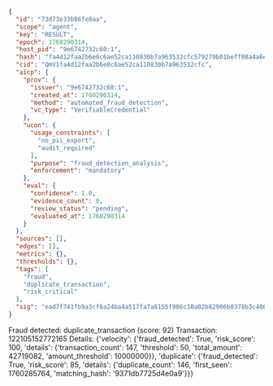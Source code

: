 ```json
{
  "id": "73d73e33b86fe8aa",
  "scope": "agent",
  "key": "RESULT",
  "epoch": 1760290314,
  "host_pid": "9e6742732c60:1",
  "hash": "fa4d12faa2b6e0c6ae52ca110830b7a963532cfc579279b01beff08a4a6eed4b",
  "cid": "QmV1fa4d12faa2b6e0c6ae52ca110830b7a963532cfc",
  "aicp": {
    "prov": {
      "issuer": "9e6742732c60:1",
      "created_at": 1760290314,
      "method": "automated_fraud_detection",
      "vc_type": "VerifiableCredential"
    },
    "ucon": {
      "usage_constraints": [
        "no_pii_export",
        "audit_required"
      ],
      "purpose": "fraud_detection_analysis",
      "enforcement": "mandatory"
    },
    "eval": {
      "confidence": 1.0,
      "evidence_count": 0,
      "review_status": "pending",
      "evaluated_at": 1760290314
    }
  },
  "sources": [],
  "edges": [],
  "metrics": {},
  "thresholds": {},
  "tags": [
    "fraud",
    "duplicate_transaction",
    "risk_critical"
  ],
  "sig": "ead7f741fb9a3cf6a24ba4a517fa7a8155f986c10a02b82906b8378b3c406ec8"
}
```

Fraud detected: duplicate_transaction (score: 92)
Transaction: 122105152772165
Details: {'velocity': {'fraud_detected': True, 'risk_score': 100, 'details': {'transaction_count': 147, 'threshold': 50, 'total_amount': 42719082, 'amount_threshold': 10000000}}, 'duplicate': {'fraud_detected': True, 'risk_score': 85, 'details': {'duplicate_count': 146, 'first_seen': 1760285764, 'matching_hash': '9371db7725d4e0a9'}}}